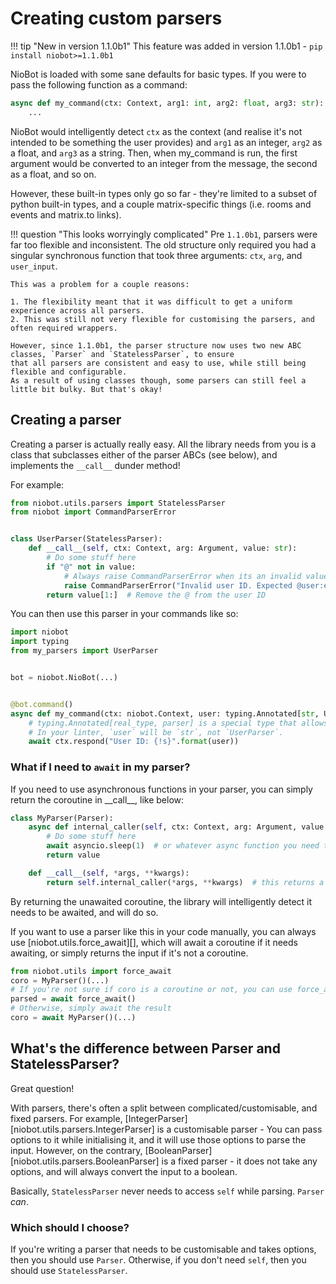 # Creating custom parsers

!!! tip "New in version 1.1.0b1"
    This feature was added in version 1.1.0b1 - `pip install niobot>=1.1.0b1`

NioBot is loaded with some sane defaults for basic types. If you were to pass the following function as a command:
```python
async def my_command(ctx: Context, arg1: int, arg2: float, arg3: str):
    ...
```
NioBot would intelligently detect `ctx` as the context (and realise it's not intended to be something the user provides)
and `arg1` as an integer, `arg2` as a float, and `arg3` as a string.
Then, when my_command is run, the first argument would be converted to an integer from the message, the second as a 
float, and so on.

However, these built-in types only go so far - they're limited to a subset of python built-in types, and a couple
matrix-specific things (i.e. rooms and events and matrix.to links).

!!! question "This looks worryingly complicated"
    Pre `1.1.0b1`, parsers were far too flexible and inconsistent. The old structure only required you had a singular
    synchronous function that took three arguments: `ctx`, `arg`, and `user_input`.

    This was a problem for a couple reasons:

    1. The flexibility meant that it was difficult to get a uniform experience across all parsers.
    2. This was still not very flexible for customising the parsers, and often required wrappers.

    However, since 1.1.0b1, the parser structure now uses two new ABC classes, `Parser` and `StatelessParser`, to ensure
    that all parsers are consistent and easy to use, while still being flexible and configurable.
    As a result of using classes though, some parsers can still feel a little bit bulky. But that's okay!

## Creating a parser
Creating a parser is actually really easy. All the library needs from you is a class that subclasses either of the
parser ABCs (see below), and implements the `__call__` dunder method!

For example:
```python
from niobot.utils.parsers import StatelessParser
from niobot import CommandParserError


class UserParser(StatelessParser):
    def __call__(self, ctx: Context, arg: Argument, value: str):
        # Do some stuff here
        if "@" not in value:
            # Always raise CommandParserError when its an invalid value - this allows for proper error handling.
            raise CommandParserError("Invalid user ID. Expected @user:example.com")
        return value[1:]  # Remove the @ from the user ID
```

You can then use this parser in your commands like so:
```python
import niobot
import typing
from my_parsers import UserParser


bot = niobot.NioBot(...)


@bot.command()
async def my_command(ctx: niobot.Context, user: typing.Annotated[str, UserParser]):
    # typing.Annotated[real_type, parser] is a special type that allows you to specify a parser for a type.
    # In your linter, `user` will be `str`, not `UserParser`.
    await ctx.respond("User ID: {!s}".format(user))
```

### What if I need to `await` in my parser?
If you need to use asynchronous functions in your parser, you can simply return the coroutine in \_\_call__, like below:

```python
class MyParser(Parser):
    async def internal_caller(self, ctx: Context, arg: Argument, value: str):
        # Do some stuff here
        await asyncio.sleep(1)  # or whatever async function you need to call
        return value

    def __call__(self, *args, **kwargs):
        return self.internal_caller(*args, **kwargs)  # this returns a coroutine.
```
By returning the unawaited coroutine, the library will intelligently detect it needs to be awaited, and will do so.

If you want to use a parser like this in your code manually, you can always use [niobot.utils.force_await][], which will
await a coroutine if it needs awaiting, or simply returns the input if it's not a coroutine.

```python
from niobot.utils import force_await
coro = MyParser()(...)
# If you're not sure if coro is a coroutine or not, you can use force_await
parsed = await force_await()
# Otherwise, simply await the result
coro = await MyParser()(...)
```

## What's the difference between Parser and StatelessParser?
Great question!

With parsers, there's often a split between complicated/customisable, and fixed parsers. For example, 
[IntegerParser][niobot.utils.parsers.IntegerParser] is a customisable parser - You can pass options to it while
initialising it, and it will use those options to parse the input. However, on the contrary,
[BooleanParser][niobot.utils.parsers.BooleanParser] is a fixed parser - it does not take any options, and will always
convert the input to a boolean.

Basically, `StatelessParser` never needs to access `self` while parsing. `Parser` *can*.

### Which should I choose?
If you're writing a parser that needs to be customisable and takes options, then you should use `Parser`. Otherwise,
if you don't need `self`, then you should use `StatelessParser`.
